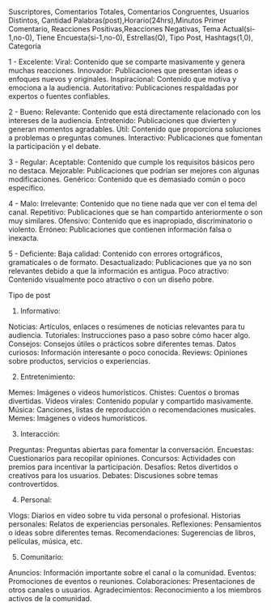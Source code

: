Suscriptores, Comentarios Totales, Comentarios Congruentes, Usuarios Distintos, Cantidad Palabras(post),Horario(24hrs),Minutos Primer Comentario, Reacciones Positivas,Reacciones Negativas, Tema Actual(si-1,no-0), Tiene Encuesta(si-1,no-0), Estrellas(Q), Tipo Post, Hashtags(1,0), Categoria

1 - Excelente:
Viral: Contenido que se comparte masivamente y genera muchas reacciones.
Innovador: Publicaciones que presentan ideas o enfoques nuevos y originales.
Inspiracional: Contenido que motiva y emociona a la audiencia.
Autoritativo: Publicaciones respaldadas por expertos o fuentes confiables.

2 - Bueno:
Relevante: Contenido que está directamente relacionado con los intereses de la audiencia.
Entretenido: Publicaciones que divierten y generan momentos agradables.
Útil: Contenido que proporciona soluciones a problemas o preguntas comunes.
Interactivo: Publicaciones que fomentan la participación y el debate.

3 - Regular:
Aceptable: Contenido que cumple los requisitos básicos pero no destaca.
Mejorable: Publicaciones que podrían ser mejores con algunas modificaciones.
Genérico: Contenido que es demasiado común o poco específico.

4 - Malo:
Irrelevante: Contenido que no tiene nada que ver con el tema del canal.
Repetitivo: Publicaciones que se han compartido anteriormente o son muy similares.
Ofensivo: Contenido que es inapropiado, discriminatorio o violento.
Erróneo: Publicaciones que contienen información falsa o inexacta.

5 - Deficiente:
Baja calidad: Contenido con errores ortográficos, gramaticales o de formato.
Desactualizado: Publicaciones que ya no son relevantes debido a que la información es antigua.
Poco atractivo: Contenido visualmente poco atractivo o con un diseño pobre.

Tipo de post

1. Informativo:

Noticias: Artículos, enlaces o resúmenes de noticias relevantes para tu audiencia.
Tutoriales: Instrucciones paso a paso sobre cómo hacer algo.
Consejos: Consejos útiles o prácticos sobre diferentes temas.
Datos curiosos: Información interesante o poco conocida.
Reviews: Opiniones sobre productos, servicios o experiencias.

2. Entretenimiento:

Memes: Imágenes o videos humorísticos.
Chistes: Cuentos o bromas divertidas.
Videos virales: Contenido popular y compartido masivamente.
Música: Canciones, listas de reproducción o recomendaciones musicales.
Memes: Imágenes o videos humorísticos.

3. Interacción:

Preguntas: Preguntas abiertas para fomentar la conversación.
Encuestas: Cuestionarios para recopilar opiniones.
Concursos: Actividades con premios para incentivar la participación.
Desafíos: Retos divertidos o creativos para los usuarios.
Debates: Discusiones sobre temas controvertidos.

4. Personal:

Vlogs: Diarios en video sobre tu vida personal o profesional.
Historias personales: Relatos de experiencias personales.
Reflexiones: Pensamientos o ideas sobre diferentes temas.
Recomendaciones: Sugerencias de libros, películas, música, etc.

5. Comunitario:

Anuncios: Información importante sobre el canal o la comunidad.
Eventos: Promociones de eventos o reuniones.
Colaboraciones: Presentaciones de otros canales o usuarios.
Agradecimientos: Reconocimiento a los miembros activos de la comunidad.
